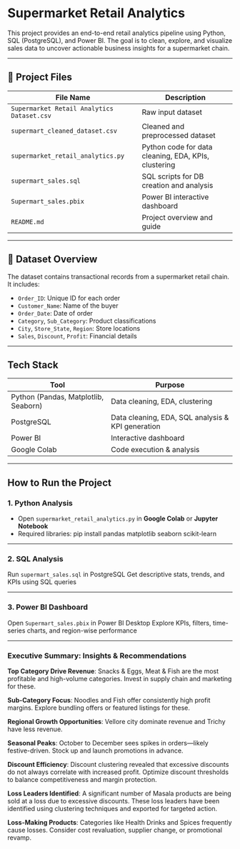 # Supermarket Retail Analytics

This project provides an end-to-end retail analytics pipeline using Python, SQL (PostgreSQL), and Power BI. The goal is to clean, explore, and visualize sales data to uncover actionable business insights for a supermarket chain.

---

## 📁 Project Files

| File Name                            | Description |
|-------------------------------------|-------------|
| `Supermarket Retail Analytics Dataset.csv` | Raw input dataset |
| `supermart_cleaned_dataset.csv`     | Cleaned and preprocessed dataset |
| `supermarket_retail_analytics.py`   | Python code for data cleaning, EDA, KPIs, clustering |
| `supermart_sales.sql`               | SQL scripts for DB creation and analysis |
| `Supermart_sales.pbix`              | Power BI interactive dashboard |
| `README.md`                         | Project overview and guide |

---

## 🧾 Dataset Overview

The dataset contains transactional records from a supermarket retail chain. It includes:
- `Order_ID`: Unique ID for each order
- `Customer_Name`: Name of the buyer
- `Order_Date`: Date of order
- `Category`, `Sub_Category`: Product classifications
- `City`, `Store_State`, `Region`: Store locations
- `Sales`, `Discount`, `Profit`: Financial details

---

## Tech Stack

| Tool                                 | Purpose |
|--------------------------------------|---------|
| Python (Pandas, Matplotlib, Seaborn) | Data cleaning, EDA, clustering |
| PostgreSQL                           | Data cleaning, EDA, SQL analysis & KPI generation |
| Power BI                             | Interactive dashboard |
| Google Colab                         | Code execution & analysis |

---

## How to Run the Project

### 1. Python Analysis
- Open `supermarket_retail_analytics.py` in **Google Colab** or **Jupyter Notebook**
- Required libraries:
  pip install pandas matplotlib seaborn scikit-learn

---

### 2. SQL Analysis
Run `supermart_sales.sql` in PostgreSQL
Get descriptive stats, trends, and KPIs using SQL queries

---

### 3. Power BI Dashboard
Open `Supermart_sales.pbix` in Power BI Desktop
Explore KPIs, filters, time-series charts, and region-wise performance

---

### Executive Summary: Insights & Recommendations
**Top Category Drive Revenue**: Snacks & Eggs, Meat & Fish are the most profitable and high-volume categories. Invest in supply chain and marketing for these.

**Sub-Category Focus**: Noodles and Fish offer consistently high profit margins. Explore bundling offers or featured listings for these.

**Regional Growth Opportunities**: Vellore city dominate revenue and Trichy have less revenue.

**Seasonal Peaks**: October to December sees spikes in orders—likely festive-driven. Stock up and launch promotions in advance.

**Discount Efficiency**: Discount clustering revealed that excessive discounts do not always correlate with increased profit. Optimize discount thresholds to balance competitiveness and margin protection.

**Loss Leaders Identified**: A significant number of Masala products are being sold at a loss due to excessive discounts. These loss leaders have been identified using clustering techniques and exported for targeted action.

**Loss-Making Products**: Categories like Health Drinks and Spices frequently cause losses. Consider cost revaluation, supplier change, or promotional revamp.

